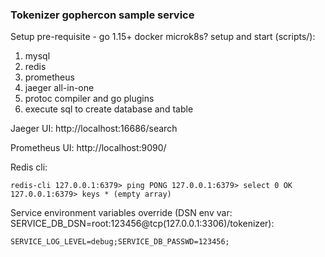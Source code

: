 ### Tokenizer gophercon sample service
Setup pre-requisite - 
go 1.15+
docker
microk8s?
setup and start (scripts/):
1. mysql
2. redis
3. prometheus
4. jaeger all-in-one
5. protoc compiler and go plugins
6. execute sql to create database and table

Jaeger UI: http://localhost:16686/search

Prometheus UI: http://localhost:9090/

Redis cli:

`redis-cli
127.0.0.1:6379> ping
PONG
127.0.0.1:6379> select 0
OK
127.0.0.1:6379> keys *
(empty array)`

Service environment variables override (DSN env var: SERVICE_DB_DSN=root:123456@tcp(127.0.0.1:3306)/tokenizer):

`SERVICE_LOG_LEVEL=debug;SERVICE_DB_PASSWD=123456;`


